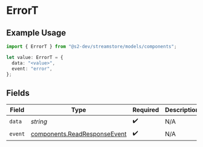 # ErrorT

## Example Usage

```typescript
import { ErrorT } from "@s2-dev/streamstore/models/components";

let value: ErrorT = {
  data: "<value>",
  event: "error",
};
```

## Fields

| Field                                                                        | Type                                                                         | Required                                                                     | Description                                                                  |
| ---------------------------------------------------------------------------- | ---------------------------------------------------------------------------- | ---------------------------------------------------------------------------- | ---------------------------------------------------------------------------- |
| `data`                                                                       | *string*                                                                     | :heavy_check_mark:                                                           | N/A                                                                          |
| `event`                                                                      | [components.ReadResponseEvent](../../models/components/readresponseevent.md) | :heavy_check_mark:                                                           | N/A                                                                          |